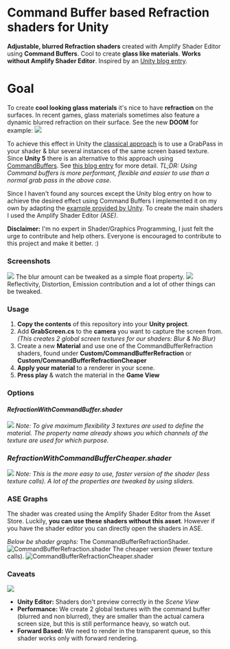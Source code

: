 # Command Buffer based Refraction shaders for Unity

**Adjustable, blurred Refraction shaders** created with Amplify Shader Editor using **Command Buffers**. Cool to create **glass like materials**. **Works without Amplify Shader Editor**. Inspired by an [Unity blog entry](https://blogs.unity3d.com/2015/02/06/extending-unity-5-rendering-pipeline-command-buffers). 

# Goal
To create **cool looking glass materials** it's nice to have **refraction** on the surfaces. In recent games, glass materials sometimes also feature a dynamic blurred refraction on their surface. See the new **DOOM** for example:
![](http://www.adriancourreges.com/img/blog/2016/doom2016/shot/70_glass_after.jpg)

To achieve this effect in Unity the [classical approach](https://forum.unity.com/threads/simple-optimized-blur-shader.185327/) is to use a GrabPass in your shader & blur several instances of the same screen based texture. Since **Unity 5** there is an alternative to this approach using [CommandBuffers](https://docs.unity3d.com/ScriptReference/Rendering.CommandBuffer.html). See [this blog entry](https://blogs.unity3d.com/2015/02/06/extending-unity-5-rendering-pipeline-command-buffers/) for more detail. *TL;DR: Using Command buffers is more performant, flexible and easier to use than a normal grab pass in the above case.*

Since I haven't found any sources except the Unity blog entry on how to achieve the desired effect using Command Buffers I implemented it on my own by adapting the [example provided by Unity](https://blogs.unity3d.com/wp-content/uploads/2015/02/RenderingCommandBuffers50b22.zip). To create the main shaders I used the Amplify Shader Editor *(ASE)*.

**Disclaimer:** I'm no expert in Shader/Graphics Programming, I just felt the urge to contribute and help others. Everyone is encouraged to contribute to this project and make it better. :)

### Screenshots
![](https://user-images.githubusercontent.com/530629/30776705-77c565b4-a0ab-11e7-9fac-3d61d49e6190.png)
The blur amount can be tweaked as a simple float property.
![](https://user-images.githubusercontent.com/530629/30776643-6e7278d6-a0aa-11e7-93be-ac8fd8c9404b.png)
Reflectivity, Distortion, Emission contribution and a lot of other things can be tweaked.

### Usage
1. **Copy the contents** of this repository into your **Unity project**.
2. Add **GrabScreen.cs** to the **camera** you want to capture the screen from. *(This creates 2 global screen textures for our shaders: Blur & No Blur)*
3. Create a new **Material** and use one of the CommandBufferRefraction shaders, found under **Custom/CommandBufferRefraction** or **Custom/CommandBufferRefractionCheaper**
4. **Apply your material** to a renderer in your scene.
5. **Press play** & watch the material in the **Game View**

### Options

#### *RefractionWithCommandBuffer.shader*
![](https://user-images.githubusercontent.com/530629/30776719-ad4a96fa-a0ab-11e7-91c4-17881574ab7a.png)
*Note: To give maximum flexibility 3 textures are used to define the material. The property name already shows you which channels of the texture are used for which purpose.*

### *RefractionWithCommandBufferCheaper.shader*
![](https://user-images.githubusercontent.com/530629/30776716-9c4a5a48-a0ab-11e7-9c64-727bf59c4401.png)
*Note: This is the more easy to use, faster version of the shader (less texture calls). A lot of the properties are tweaked by using sliders.*

### ASE Graphs
The shader was created using the Amplify Shader Editor from the Asset Store. Luckily, **you can use these shaders without this asset**. However if you have the shader editor you can directly open the shaders in ASE.

*Below be shader graphs:*
The CommandBufferRefractionShader.
![CommandBufferRefraction.shader](https://user-images.githubusercontent.com/530629/30776913-a0a9b4ea-a0af-11e7-886b-46abddbddd29.png)
The cheaper version (fewer texture calls).
![CommandBufferRefractionCheaper.shader](https://user-images.githubusercontent.com/530629/30776943-0914538c-a0b0-11e7-9f6f-9909814b7fbd.png)

### Caveats
![](https://user-images.githubusercontent.com/530629/30776669-d7a65b7e-a0aa-11e7-9b31-23a82dfeadae.png)
- **Unity Editor:** Shaders don't preview correctly in the *Scene View*
- **Performance:** We create 2 global textures with the command buffer (blurred and non blurred), they are smaller than the actual camera screen size, but this is still performance heavy, so watch out.
- **Forward Based:** We need to render in the transparent queue, so this shader works only with forward rendering.
